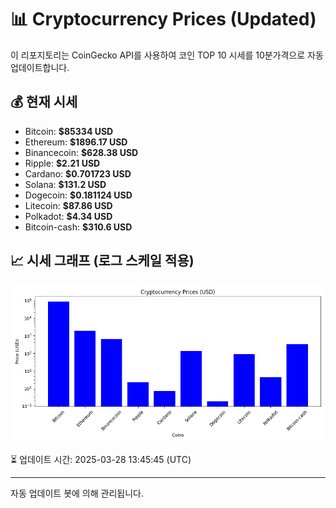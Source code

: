 
# 📊 Cryptocurrency Prices (Updated)

이 리포지토리는 CoinGecko API를 사용하여 코인 TOP 10 시세를 10분가격으로 자동 업데이트합니다.

## 💰 현재 시세
- Bitcoin: **$85334 USD**
- Ethereum: **$1896.17 USD**
- Binancecoin: **$628.38 USD**
- Ripple: **$2.21 USD**
- Cardano: **$0.701723 USD**
- Solana: **$131.2 USD**
- Dogecoin: **$0.181124 USD**
- Litecoin: **$87.86 USD**
- Polkadot: **$4.34 USD**
- Bitcoin-cash: **$310.6 USD**

## 📈 시세 그래프 (로그 스케일 적용)
![Crypto Prices](crypto_prices.png)

⏳ 업데이트 시간: 2025-03-28 13:45:45 (UTC)

---
자동 업데이트 봇에 의해 관리됩니다.
